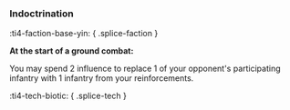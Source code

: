 ### **Indoctrination**
:ti4-faction-base-yin:
{ .splice-faction }

**At the start of a ground combat:**

You may spend 2 influence to replace 1 of your opponent's participating infantry with 1 infantry from your reinforcements.

:ti4-tech-biotic:
{ .splice-tech }
